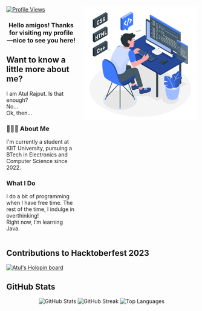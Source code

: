 <a href="https://visitcount.itsvg.in">
  <img src="https://visitcount.itsvg.in/api?id=eatulrajput&label=Profile%20Views&color=1&icon=0&pretty=false" alt="Profile Views">
</a>

<img src="https://raw.githubusercontent.com/eatulrajput/eatulrajput/bd881368cfb536f8d2e7ead22a89490b282fa168/programming-animate.svg" style="min-width: 300px; max-width: 300px; width: 350px; float: right; margin-left: 20px;">

<div style="overflow: hidden;">
  <h3 style="text-align: center;">Hello amigos! Thanks for visiting my profile—nice to see you here!</h3>

  <h2>Want to know a little more about me?</h2>
  <p>I am Atul Rajput. Is that enough?<br>No...<br>Ok, then...<br></p>

  <h3>👨🏻‍💻 About Me</h3>
  <p>I'm currently a student at KIIT University, pursuing a BTech in Electronics and Computer Science since 2022.</p>

  <h3>What I Do</h3>
  <p>I do a bit of programming when I have free time. The rest of the time, I indulge in overthinking!<br>Right now, I’m learning Java.</p>
</div>

<h2>Contributions to Hacktoberfest 2023</h2>
<a href="https://holopin.io/@eatulrajput">
  <img src="https://holopin.me/eatulrajput" alt="Atul's Holopin board">
</a>

<h2>GitHub Stats</h2>
<div style="text-align: center;">
  <img src="https://github-readme-stats.vercel.app/api?username=eatulrajput&show_icons=true&theme=tokyonight" alt="GitHub Stats">
  <img src="https://github-readme-streak-stats.herokuapp.com/?user=eatulrajput&theme=tokyonight" alt="GitHub Streak">
  <img src="https://github-readme-stats.vercel.app/api/top-langs/?username=eatulrajput&layout=compact&theme=tokyonight" alt="Top Languages">
</div>
